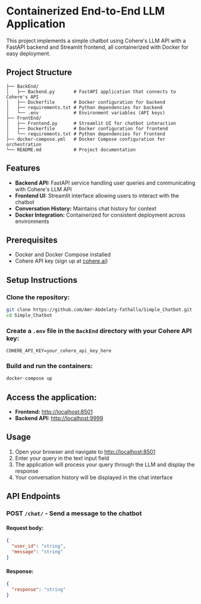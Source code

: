 # Containerized End-to-End LLM Application

This project implements a simple chatbot using Cohere's LLM API with a FastAPI backend and Streamlit frontend, all containerized with Docker for easy deployment.

## Project Structure
```
├── BackEnd/
│   ├── Backend.py       # FastAPI application that connects to Cohere's API
│   ├── Dockerfile       # Docker configuration for backend
│   ├── requirements.txt # Python dependencies for backend
│   └── .env             # Environment variables (API keys)
├── FrontEnd/
│   ├── Frontend.py      # Streamlit UI for chatbot interaction
│   ├── Dockerfile       # Docker configuration for frontend
│   └── requirements.txt # Python dependencies for frontend
├── docker-compose.yml   # Docker Compose configuration for orchestration
└── README.md            # Project documentation
```

## Features
- **Backend API:** FastAPI service handling user queries and communicating with Cohere's LLM API
- **Frontend UI:** Streamlit interface allowing users to interact with the chatbot
- **Conversation History:** Maintains chat history for context
- **Docker Integration:** Containerized for consistent deployment across environments

## Prerequisites
- Docker and Docker Compose installed
- Cohere API key (sign up at [cohere.ai](https://cohere.ai))

## Setup Instructions

### Clone the repository:
```bash
git clone https://github.com/Amr-Abdelaty-fathalla/Simple_Chatbot.git
cd Simple_Chatbot
```

### Create a `.env` file in the `BackEnd` directory with your Cohere API key:
```env
COHERE_API_KEY=your_cohere_api_key_here
```

### Build and run the containers:
```bash
docker-compose up 
```

## Access the application:
- **Frontend:** [http://localhost:8501](http://localhost:8501)
- **Backend API:** [http://localhost:9999](http://localhost:9999)

## Usage
1. Open your browser and navigate to [http://localhost:8501](http://localhost:8501)
2. Enter your query in the text input field
3. The application will process your query through the LLM and display the response
4. Your conversation history will be displayed in the chat interface

## API Endpoints
### **POST** `/chat/` - Send a message to the chatbot
#### **Request body:**
```json
{
  "user_id": "string",
  "message": "string"
}
```
#### **Response:**
```json
{
  "response": "string"
}
